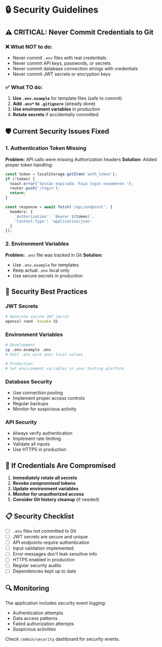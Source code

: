 # 🔒 Security Guidelines

## ⚠️ **CRITICAL: Never Commit Credentials to Git**

### ❌ **What NOT to do:**
- Never commit `.env` files with real credentials
- Never commit API keys, passwords, or secrets
- Never commit database connection strings with credentials
- Never commit JWT secrets or encryption keys

### ✅ **What TO do:**
1. **Use `.env.example`** for template files (safe to commit)
2. **Add `.env*` to `.gitignore`** (already done)
3. **Use environment variables** in production
4. **Rotate secrets** if accidentally committed

## 🛡️ **Current Security Issues Fixed**

### 1. **Authentication Token Missing**
**Problem:** API calls were missing Authorization headers
**Solution:** Added proper token handling:

```typescript
const token = localStorage.getItem('auth_token');
if (!token) {
  toast.error('Sessão expirada. Faça login novamente.');
  router.push('/login');
  return;
}

const response = await fetch('/api/endpoint', {
  headers: {
    'Authorization': `Bearer ${token}`,
    'Content-Type': 'application/json'
  }
});
```

### 2. **Environment Variables**
**Problem:** `.env` file was tracked in Git
**Solution:** 
- Use `.env.example` for templates
- Keep actual `.env` local only
- Use secure secrets in production

## 🔐 **Security Best Practices**

### **JWT Secrets**
```bash
# Generate secure JWT secret
openssl rand -base64 32
```

### **Environment Variables**
```bash
# Development
cp .env.example .env
# Edit .env with your local values

# Production
# Set environment variables in your hosting platform
```

### **Database Security**
- Use connection pooling
- Implement proper access controls
- Regular backups
- Monitor for suspicious activity

### **API Security**
- Always verify authentication
- Implement rate limiting
- Validate all inputs
- Use HTTPS in production

## 🚨 **If Credentials Are Compromised**

1. **Immediately rotate all secrets**
2. **Revoke compromised tokens**
3. **Update environment variables**
4. **Monitor for unauthorized access**
5. **Consider Git history cleanup** (if needed)

## 📋 **Security Checklist**

- [ ] `.env` files not committed to Git
- [ ] JWT secrets are secure and unique
- [ ] API endpoints require authentication
- [ ] Input validation implemented
- [ ] Error messages don't leak sensitive info
- [ ] HTTPS enabled in production
- [ ] Regular security audits
- [ ] Dependencies kept up to date

## 🔍 **Monitoring**

The application includes security event logging:
- Authentication attempts
- Data access patterns
- Failed authorization attempts
- Suspicious activities

Check `/admin/security` dashboard for security events.
